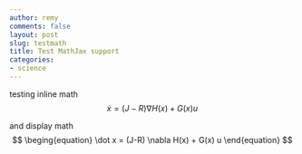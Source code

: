 ```yaml
---
author: remy
comments: false
layout: post
slug: testmath
title: Test MathJax support
categories:
- science
---
```


testing inline math $$\dot x = (J-R) \nabla H(x) + G(x) u$$

and display math
$$
\beging{equation}
	\dot x = (J-R) \nabla H(x) + G(x) u
\end{equation}
$$